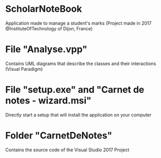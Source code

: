 # ScholarNoteBook
Application made to manage a student's marks (Project made in 2017 @InstituteOfTechnology of Dijon, France)

# File "Analyse.vpp"

Contains UML diagrams that describe the classes and their interactions (Visual Paradigm)

# File "setup.exe" and "Carnet de notes - wizard.msi"

Directly start a setup that will install the application on your computer

# Folder "CarnetDeNotes"

Contains the source code of the Visual Studio 2017 Project
